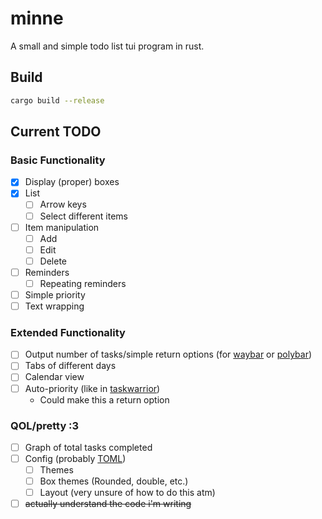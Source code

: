 # minne
A small and simple todo list tui program in rust.

## Build
```sh
cargo build --release
```

## Current TODO
### Basic Functionality
- [X] Display (proper) boxes
- [X] List
  - [ ] Arrow keys
  - [ ] Select different items
- [ ] Item manipulation
  - [ ] Add
  - [ ] Edit
  - [ ] Delete
- [ ] Reminders
  - [ ] Repeating reminders
- [ ] Simple priority
- [ ] Text wrapping
  
### Extended Functionality
- [ ] Output number of tasks/simple return options (for [waybar](https://github.com/Alexays/Waybar) or [polybar](https://github.com/polybar/polybar))
- [ ] Tabs of different days
- [ ] Calendar view
- [ ] Auto-priority (like in [taskwarrior](https://github.com/GothenburgBitFactory/taskwarrior))
  - Could make this a return option

### QOL/pretty :3
- [ ] Graph of total tasks completed
- [ ] Config (probably [TOML](https://github.com/toml-lang/toml))
  - [ ] Themes
  - [ ] Box themes (Rounded, double, etc.)
  - [ ] Layout (very unsure of how to do this atm)
- [ ] ~~actually understand the code i'm writing~~
